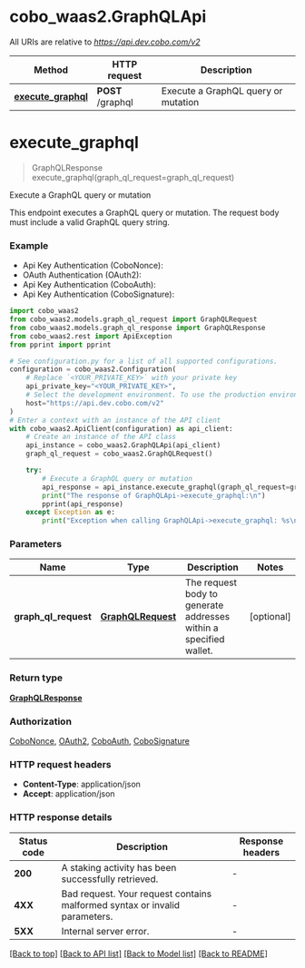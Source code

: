 # cobo_waas2.GraphQLApi

All URIs are relative to *https://api.dev.cobo.com/v2*

Method | HTTP request | Description
------------- | ------------- | -------------
[**execute_graphql**](GraphQLApi.md#execute_graphql) | **POST** /graphql | Execute a GraphQL query or mutation


# **execute_graphql**
> GraphQLResponse execute_graphql(graph_ql_request=graph_ql_request)

Execute a GraphQL query or mutation

This endpoint executes a GraphQL query or mutation. The request body must include a valid GraphQL query string. 

### Example

* Api Key Authentication (CoboNonce):
* OAuth Authentication (OAuth2):
* Api Key Authentication (CoboAuth):
* Api Key Authentication (CoboSignature):

```python
import cobo_waas2
from cobo_waas2.models.graph_ql_request import GraphQLRequest
from cobo_waas2.models.graph_ql_response import GraphQLResponse
from cobo_waas2.rest import ApiException
from pprint import pprint

# See configuration.py for a list of all supported configurations.
configuration = cobo_waas2.Configuration(
    # Replace `<YOUR_PRIVATE_KEY>` with your private key
    api_private_key="<YOUR_PRIVATE_KEY>",
    # Select the development environment. To use the production environment, change the URL to https://api.cobo.com/v2.
    host="https://api.dev.cobo.com/v2"
)
# Enter a context with an instance of the API client
with cobo_waas2.ApiClient(configuration) as api_client:
    # Create an instance of the API class
    api_instance = cobo_waas2.GraphQLApi(api_client)
    graph_ql_request = cobo_waas2.GraphQLRequest()

    try:
        # Execute a GraphQL query or mutation
        api_response = api_instance.execute_graphql(graph_ql_request=graph_ql_request)
        print("The response of GraphQLApi->execute_graphql:\n")
        pprint(api_response)
    except Exception as e:
        print("Exception when calling GraphQLApi->execute_graphql: %s\n" % e)
```



### Parameters


Name | Type | Description  | Notes
------------- | ------------- | ------------- | -------------
 **graph_ql_request** | [**GraphQLRequest**](GraphQLRequest.md)| The request body to generate addresses within a specified wallet. | [optional] 

### Return type

[**GraphQLResponse**](GraphQLResponse.md)

### Authorization

[CoboNonce](../README.md#CoboNonce), [OAuth2](../README.md#OAuth2), [CoboAuth](../README.md#CoboAuth), [CoboSignature](../README.md#CoboSignature)

### HTTP request headers

 - **Content-Type**: application/json
 - **Accept**: application/json

### HTTP response details

| Status code | Description | Response headers |
|-------------|-------------|------------------|
**200** | A staking activity has been successfully retrieved. |  -  |
**4XX** | Bad request. Your request contains malformed syntax or invalid parameters. |  -  |
**5XX** | Internal server error. |  -  |

[[Back to top]](#) [[Back to API list]](../README.md#documentation-for-api-endpoints) [[Back to Model list]](../README.md#documentation-for-models) [[Back to README]](../README.md)


